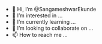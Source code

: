- 👋 Hi, I’m @SangameshwarEkunde
- 👀 I’m interested in ...
- 🌱 I’m currently learning ...
- 💞️ I’m looking to collaborate on ...
- 📫 How to reach me ...

<!---
SangameshwarEkunde/SangameshwarEkunde is a ✨ special ✨ repository because its `README.md` (this file) appears on your GitHub profile.
You can click the Preview link to take a look at your changes.
--->
